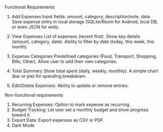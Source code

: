 Functional Requirements

1. Add Expenses
   Input fields: amount, category, description/note, date.
   Save expense entry in local storage (SQLite/Room for Android, local DB, or even JSON for web).

2. View Expenses
   List of expenses (recent first).
   Show key details (amount, category, date).
   Ability to filter by date (today, this week, this month).

3. Expense Categories
   Predefined categories (Food, Transport, Shopping, Bills, Other).
   Allow user to add their own categories.

4. Total Summary
   Show total spent (daily, weekly, monthly).
   A simple chart (bar or pie) for spending breakdown.

5. Edit/Delete Expenses: Ability to update or remove entries.

Non-functional requirements

1. Recurring Expenses: Option to mark expense as recurring.
2. Budget Tracking: Let user set a monthly budget and show progress toward it.
3. Export Data: Export expenses as CSV or PDF.
4. Dark Mode